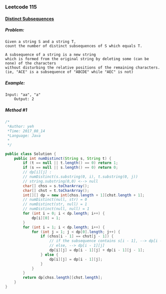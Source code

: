

### Leetcode 115
#### [Distinct Subsequences](https://leetcode.com/problems/distinct-subsequences)

  

##### ***Problem:***

    Given a string S and a string T, 
    count the number of distinct subsequences of S which equals T.

    A subsequence of a string is a new string 
    which is formed from the original string by deleting some (can be none) of the characters 
    without disturbing the relative positions of the remaining characters. 
    (ie, "ACE" is a subsequence of "ABCDE" while "AEC" is not)


##### ***Example:***

    Input: "aa", "a"
        Output: 2

##### *Method #1*
``` java
/*
 *Author: yeh
 *Time: 2017_08_14
 *Language: Java
 *
 */

public class Solution {
    public int numDistinct(String s, String t) {
        if (t == null || t.length() == 0) return 1;
        if (s == null || s.length() == 0) return 0;
        // dp[i][j] : 
        // numDistinct(s.substring(0, i), t.substring(0, j))
        // string.substring(0,0) <--> null
        char[] chss = s.toCharArray();
        char[] chst = t.toCharArray();
        int[][] dp = new int[chss.length + 1][chst.length + 1];
        // numDistinct(null, str) = 0
        // numDistinct(str, null) = 1
        // numDistinct(null, null) = 1
        for (int i = 0; i < dp.length; i++) {
            dp[i][0] = 1;
        }
        for (int i = 1; i < dp.length; i++) {
            for (int j = 1; j < dp[0].length; j++) {
                if (chss[i - 1] == chst[j - 1]) {
                    // if the subsequence contains s[i - 1], --> dp[i - 1][j - 1]
                    // else, --> dp[i - 1][j]
                    dp[i][j] = dp[i - 1][j] + dp[i - 1][j - 1];
                } else {
                    dp[i][j] = dp[i - 1][j];
                }
            }
        }
        return dp[chss.length][chst.length];
    }
}

```


